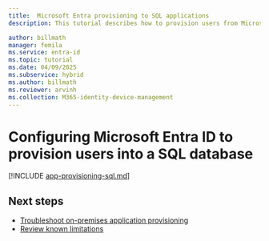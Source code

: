 ```yaml
---
title:  Microsoft Entra provisioning to SQL applications
description: This tutorial describes how to provision users from Microsoft Entra ID into a SQL database.

author: billmath
manager: femila
ms.service: entra-id
ms.topic: tutorial
ms.date: 04/09/2025
ms.subservice: hybrid
ms.author: billmath
ms.reviewer: arvinh
ms.collection: M365-identity-device-management
---
```




# Configuring Microsoft Entra ID to provision users into a SQL database

[!INCLUDE [app-provisioning-sql.md](~/includes/app-provisioning-sql.md)]


## Next steps

- [Troubleshoot on-premises application provisioning](on-premises-ecma-troubleshoot.md)
- [Review known limitations](known-issues.md)
